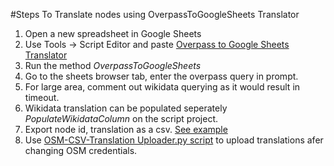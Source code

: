 #Steps To Translate nodes using OverpassToGoogleSheets Translator

1. Open a new spreadsheet in Google Sheets
2. Use Tools -> Script Editor and paste [Overpass to Google Sheets Translator](OverpassToGoogleSheetsTranslator.gs)
3. Run the method *OverpassToGoogleSheets*
4. Go to the sheets browser tab, enter the overpass query in prompt.
5. For large area, comment out wikidata querying as it would result in timeout.
6. Wikidata translation can be populated seperately *PopulateWikidataColumn* on the script project. 
7. Export node id, translation as a csv. [See example](https://gist.github.com/srikanthlogic/5148571367bb829b03c2170af59880c4#file-csv-example-csv)
8. Use [OSM-CSV-Translation Uploader.py script](OSM_CSV_Translation_Uploader.py) to upload translations afer changing OSM credentials.
